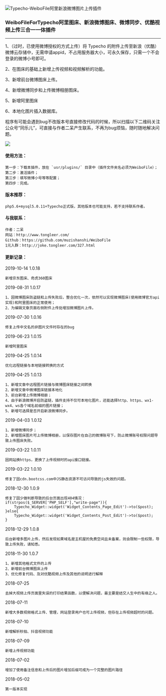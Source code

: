 <img src="https://ws3.sinaimg.cn/large/ecabade5ly1fqwuz2k658j20le05nt8i" alt="Typecho-WeiboFile阿里新浪微博图片上传插件" />

### WeiboFileForTypecho阿里图床、新浪微博图床、微博同步、优酷视频上传三合一一体插件

---

1、（过时，已使用微博授权的方式上传）将 Typecho 的附件上传至新浪（优酷）微博云存储中，无需申请appid，不占用服务器大小，可永久保存，只需一个不会登录的微博小号即可。

2、在图床的基础上新增上传视频和视频解析的功能。

3、新增前台微博图床上传。

4、新增微博同步和上传微博相册图床。

5、新增阿里图床

6、本地化图片插入数据库。

程序有可能会遇到bug不改版本号直接修改代码的时候，所以扫描以下二维码关注公众号“同乐儿”，可直接与作者二呆产生联系，不再为bug烦恼，随时随地解决问题。

<img src="http://me.tongleer.com/content/uploadfile/201706/008b1497454448.png">

#### 使用方法：

	第一步：下载本插件，放在 `usr/plugins/` 目录中（插件文件夹名必须为WeiboFile）；
	第二步：激活插件；
	第三步：填写微博小号等等配置；
	第四步：完成。

#### 版本推荐：

	php5.6+mysql5.0.11+Typecho正式版，其他版本也可能支持，若不支持联系作者。

#### 与我联系：

	作者：二呆
	网站：http://www.tongleer.com/
	Github：https://github.com/muzishanshi/WeiboFile
	1元入群：http://joke.tongleer.com/327.html

#### 更新记录：
2019-10-14 1.0.18

	新增京东图床、奇虎360图床

2019-08-31 1.0.17

	1、因微博图床防盗链和上传失败后，整合优化一次，依然可以实现微博图床(使用微博官方api实现)和阿里图床的正常使用；
	2、为编辑文章页面右侧附件上传处增加微博图片上传。

2019-07-30 1.0.16

	修复上传中文名的非图片文件时存在的bug

2019-06-23 1.0.15

	新增阿里图床

2019-04-25 1.0.14

	优化远程链接与本地链接转换的方式

2019-04-25 1.0.13

	1、新增文章中远程图片链接与微博图床链接之间转换
	2、新增文章中微博图床链接本地化
	3、前台新增上传微博相册；
	4、由于新浪微博开启防盗链，插件支持不仅可本地化图片，还能选择http、https、wx1-wx4、ws各个域名前缀的图片链接；
	5、新增可选择是否开启新浪微博同步。

2019-04-03 1.0.12

	1、新增微博同步；
	2、新增图床图片可上传微博相册，以保存图片在自己的微博账号下，防止微博账号权限问题导致上传图床失败。
	
2019-03-22 1.0.11

	因网站换https，更换了上传视频时的api接口链接。
	
2019-03-22 1.0.10

	修复了因cdn.bootcss.com中JS静态资源不可访问导致的js失效的问题。
	
2018-12-30 1.0.9

	修复了因少做判断导致的后台页面出现404情况：
	if(strpos($_SERVER['PHP_SELF'],"write-page")){
		Typecho_Widget::widget('Widget_Contents_Page_Edit')->to($post);
	}else{
		Typecho_Widget::widget('Widget_Contents_Post_Edit')->to($post);
	}
	
2018-12-29 1.0.8

	后台新增多图片上传，然后发现如果域名是主机屋的免费空间且未备案，则会限制一些权限，导致上传失败，请知悉。
	
2018-11-30 1.0.7

	1、新增其他格式文件的上传
	2、新增前台微博图床上传
	3、优化修复代码、及对优酷视频上传及其他的说明进行解释

2018-07-25 

	去掉大视频上传页面里失误的打印结果函数，以便解决问题，最主要是结交人生中的有缘之人。

2018-07-11

	新增大多数视频格式上传、管理，网站登录用户也可上传视频，但存在上传视频超时的问题。

2018-07-10

	新增解析秒拍、抖音视频功能

2018-07-09

	新增上传视频功能

2018-07-02

	增加了使用备注信息和上传后的图片增加后缀可成为一个完整的图片路径
	
2018-05-02

	第一版本实现